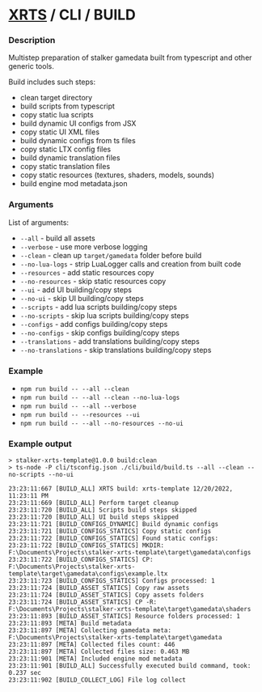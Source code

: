# [XRTS](../../.) / CLI / BUILD

### Description

Multistep preparation of stalker gamedata built from typescript and other generic tools.

Build includes such steps:

- clean target directory
- build scripts from typescript
- copy static lua scripts
- build dynamic UI configs from JSX
- copy static UI XML files
- build dynamic configs from ts files
- copy static LTX config files
- build dynamic translation files
- copy static translation files
- copy static resources (textures, shaders, models, sounds)
- build engine mod metadata.json

### Arguments

List of arguments:

- `--all` - build all assets
- `--verbose` - use more verbose logging
- `--clean` - clean up `target/gamedata` folder before build
- `--no-lua-logs` - strip LuaLogger calls and creation from built code
- `--resources` - add static resources copy
- `--no-resources` - skip static resources copy
- `--ui` - add UI building/copy steps
- `--no-ui` - skip UI building/copy steps
- `--scripts` - add lua scripts building/copy steps
- `--no-scripts` - skip lua scripts building/copy steps
- `--configs` - add configs building/copy steps
- `--no-configs` - skip configs building/copy steps
- `--translations` - add translations building/copy steps
- `--no-translations` - skip translations building/copy steps

### Example

- `npm run build -- --all --clean`
- `npm run build -- --all --clean --no-lua-logs`
- `npm run build -- --all --verbose`
- `npm run build -- --resources --ui`
- `npm run build -- --all --no-resources --no-ui`

### Example output

```text
> stalker-xrts-template@1.0.0 build:clean
> ts-node -P cli/tsconfig.json ./cli/build/build.ts --all --clean --no-scripts --no-ui

23:23:11:667 [BUILD_ALL] XRTS build: xrts-template 12/20/2022, 11:23:11 PM
23:23:11:669 [BUILD_ALL] Perform target cleanup
23:23:11:720 [BUILD_ALL] Scripts build steps skipped
23:23:11:720 [BUILD_ALL] UI build steps skipped
23:23:11:721 [BUILD_CONFIGS_DYNAMIC] Build dynamic configs
23:23:11:721 [BUILD_CONFIGS_STATICS] Copy static configs
23:23:11:722 [BUILD_CONFIGS_STATICS] Found static configs:
23:23:11:722 [BUILD_CONFIGS_STATICS] MKDIR: F:\Documents\Projects\stalker-xrts-template\target\gamedata\configs
23:23:11:722 [BUILD_CONFIGS_STATICS] CP: F:\Documents\Projects\stalker-xrts-template\target\gamedata\configs\example.ltx
23:23:11:723 [BUILD_CONFIGS_STATICS] Configs processed: 1
23:23:11:724 [BUILD_ASSET_STATICS] Copy raw assets
23:23:11:724 [BUILD_ASSET_STATICS] Copy assets folders
23:23:11:724 [BUILD_ASSET_STATICS] CP -R: F:\Documents\Projects\stalker-xrts-template\target\gamedata\shaders
23:23:11:893 [BUILD_ASSET_STATICS] Resource folders processed: 1
23:23:11:893 [META] Build metadata
23:23:11:897 [META] Collecting gamedata meta: F:\Documents\Projects\stalker-xrts-template\target\gamedata
23:23:11:897 [META] Collected files count: 446
23:23:11:897 [META] Collected files size: 0.463 MB
23:23:11:901 [META] Included engine mod metadata
23:23:11:901 [BUILD_ALL] Successfully executed build command, took: 0.237 sec
23:23:11:902 [BUILD_COLLECT_LOG] File log collect
```
